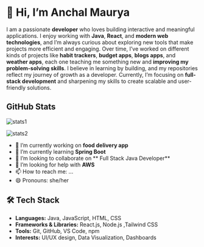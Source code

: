 # 👋 Hi, I’m Anchal Maurya  

I am a passionate **developer** who loves building interactive and meaningful applications. I enjoy working with **Java**, **React**, and **modern web technologies**, and I’m always curious about exploring new tools that make projects more efficient and engaging. Over time, I’ve worked on different kinds of projects like **habit trackers**, **budget apps**, **blogs apps**, and **weather apps**, each one teaching me something new and **improving my problem-solving skills**. I believe in learning by building, and my repositories reflect my journey of growth as a developer. Currently, I’m focusing on **full-stack development** and sharpening my skills to create scalable and user-friendly solutions.

## GitHub Stats

![stats1](https://github-readme-streak-stats.herokuapp.com/?user=AnchalMaurya)

![stats2](https://github-readme-stats.vercel.app/api/top-langs/?username=AnchalMaurya)

- 🔭 I’m currently working on **food delivery app**
- 🌱 I’m currently learning **Spring Boot**
- 👯 I’m looking to collaborate on ** Full Stack Java Developer**
- 🤔 I’m looking for help with **AWS**
- 📫 How to reach me: ...
- 😄 Pronouns: she/her


## 🛠️ Tech Stack  
- **Languages:** Java, JavaScript, HTML, CSS  
- **Frameworks & Libraries:** React.js, Node.js ,Tailwind CSS 
- **Tools:** Git, GitHub, VS Code, npm  
- **Interests:** UI/UX design, Data Visualization, Dashboards  






